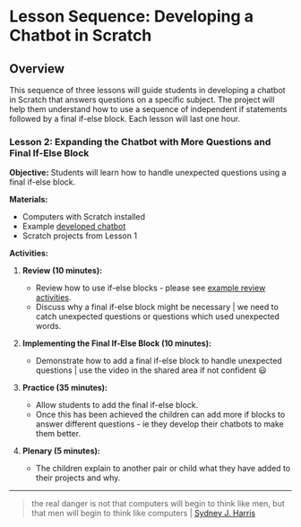 # Lesson Sequence: Developing a Chatbot in Scratch

## Overview
This sequence of three lessons will guide students in developing a chatbot in Scratch that answers questions on a specific subject. The project will help them understand how to use a sequence of independent if statements followed by a final if-else block. Each lesson will last one hour.

### Lesson 2: Expanding the Chatbot with More Questions and Final If-Else Block

**Objective:** Students will learn how to handle unexpected questions using a final if-else block.

**Materials:**
- Computers with Scratch installed
- Example [developed chatbot](https://scratch.mit.edu/projects/1043339463/)
- Scratch projects from Lesson 1

**Activities:**

1. **Review (10 minutes):**
   - Review how to use if-else blocks - please see [example review activities](review.md).
   - Discuss why a final if-else block might be necessary | we need to catch unexpected questions or questions which used unexpected words.

2. **Implementing the Final If-Else Block (10 minutes):**
   - Demonstrate how to add a final if-else block to handle unexpected questions | use the video in the shared area if not confident 😃

4. **Practice (35 minutes):**
   - Allow students to add the final if-else block.
   - Once this has been achieved the children can add more if blocks to answer different questions - ie they develop their chatbots to make them better.

5. **Plenary (5 minutes):**
   - The children explain to another pair or child what they have added to their projects and why.

---

> the real danger is not that computers will begin to think like men, but that men will begin to think like computers | [Sydney J. Harris](https://en.wikipedia.org/wiki/Sydney_J._Harris)
